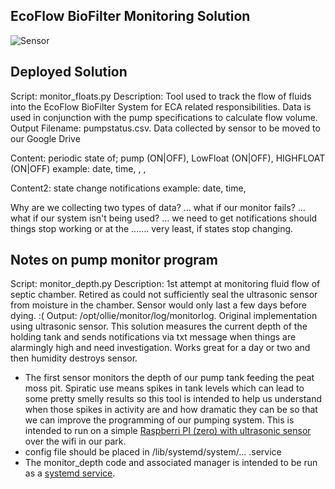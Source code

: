 
EcoFlow BioFilter Monitoring Solution
-------------------------------------
![Sensor](https://github.com/edwardspbe/ProjectOllie/sensor/blob/master/sensors/DeploymentBigPicture.jpg)

Deployed Solution
-----------------
Script: monitor_floats.py
Description: Tool used to track the flow of fluids into the EcoFlow BioFilter System for ECA related responsibilities.
             Data is used in conjunction with the pump specifications to calculate flow volume.
Output Filename: pumpstatus.csv.<date>
Data collected by sensor to be moved to our Google Drive

Content: periodic state of; pump (ON|OFF), LowFloat (ON|OFF), HIGHFLOAT (ON|OFF)
example:  date, time, <pstate>, <lfstate>, <hfstate>

Content2: state change notifications
example: date, time, <object> <oldstate> <newstate> 

Why are we collecting two types of data? 
... what if our monitor fails?
... what if our system isn't being used?
... we need to get notifications should things stop working or at the 
....... very least, if states stop changing.

Notes on pump monitor program
-----------------------------
Script: monitor_depth.py
Description: 1st attempt at monitoring fluid flow of septic chamber.  Retired as could not sufficiently seal 
            the ultrasonic sensor from moisture in the chamber.  Sensor would only last a few days before dying. :(
Output: /opt/ollie/monitor/log/monitorlog.<date>
Original implementation using ultrasonic sensor.  This solution measures the 
current depth of the holding tank and sends notifications via txt message
when things are alarmingly high and need investigation. Works great for a day
or two and then humidity destroys sensor.
-   The first sensor monitors the depth of our pump tank feeding the peat moss pit.  Spiratic use means spikes in tank levels which can lead to some pretty smelly results so this tool is intended to help us understand when those spikes in activity are and how dramatic they can be so that we can improve the programming of our pumping system.  This is intended to run on a simple [Raspberri PI (zero) with ultrasonic sensor](https://tutorials-raspberrypi.com/raspberry-pi-ultrasonic-sensor-hc-sr04/) over the wifi in our park.
- config file should be placed in /lib/systemd/system/... .service
-   The monitor_depth code and associated manager is intended to be run as a [systemd service](https://www.digitalocean.com/community/tutorials/how-to-use-systemctl-to-manage-systemd-services-and-units). 




